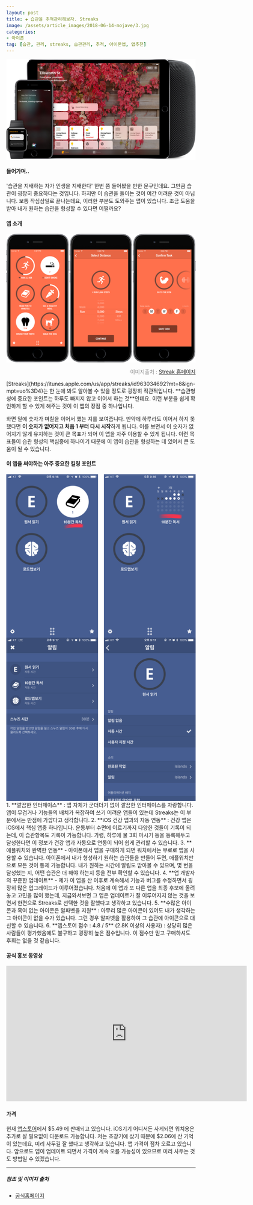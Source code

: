 ```yaml
---  
layout: post  
title: ✚ 습관을 추적관리해보자. Streaks
image: /assets/article_images/2018-06-14-mojave/3.jpg
categories:
- 아이폰
tag: [습관, 관리, streaks, 습관관리, 추적, 아이폰앱, 앱추천]
---  
```

<div class="markdown-image">
<img src="/assets/article_images/2018-06-14-mojave/3.jpg" alt="" align="middle"/>

#### 들어가며..
<p class="drop-korean">
'습관을 지배하는 자가 인생을 지배한다' 한번 쯤 들어봤을 만한 문구인데요. 그만큼 습관이 굉장히 중요하다는 것입니다. 하지만 이 습관을 들이는 것이 여간 어려운 것이 아닙니다. 보통 작심삼일로 끝나는데요, 이러한 부분도 도와주는 앱이 있습니다. 조금 도움을 받아 내가 원하는 습관을 형성할 수 있다면 어떨까요? </p>

#### 앱 소개
<div class="markdown-image">
<img src="/assets/article_images/2018-03-09-streaks/234.png" alt="" align="middle"/><p style="text-align:right;  color:#878787"> 이미지출처 : <a href="https://streaksapp.com"> Streak 홈페이지 </a></p> </div>
[Streaks](https://itunes.apple.com/us/app/streaks/id963034692?mt=8&ign-mpt=uo%3D4)는 한 눈에 봐도 알아볼 수 있을 정도로 굉장히 직관적입니다. **습관형성에 중요한 포인트는 하루도 빠지지 않고 이어서 하는 것**인데요. 이런 부분을 쉽게 확인하게 할 수 있게 해주는 것이 이 앱의 장점 중 하나입니다. 

화면 밑에 숫자가 며칠을 이어서 했는 지를 보여줍니다. 만약에 하루라도 이어서 하지 못 했다면 **이 숫자가 없어지고 처음 1 부터 다시 시작**하게 됩니다. 이를 보면서 이 숫자가 없어지기 않게 유지하는 것이 큰 목표가 되어 이 앱을 자주 이용할 수 있게 됩니다. 이런 목표들이 습관 형성의 핵심중에 하나이기 때문에 이 앱이 습관을 형성하는 데 있어서 큰 도움이 될 수 있습니다.

#### 이 앱을 써야하는 아주 중요한 킬링 포인트
 <div class="markdown-image">
<img src="/assets/article_images/2018-03-09-streaks/56.png" alt="" align="middle"/></div>
 <div class="markdown-image">
<img src="/assets/article_images/2018-03-09-streaks/78.png" alt="" align="middle"/></div>
1. **깔끔한 인터페이스** : 앱 자체가 군더더기 없이 깔끔한 인터페이스를 자랑합니다. 앱이 무겁거나 기능들의 배치가 복잡하여 쓰기 어려운 앱들이 있는데 Streaks는 이 부분에서는 만점에 가깝다고 생각합니다.
2. **iOS 건강 앱과의 자동 연동** : 건강 앱은 iOS에서 핵심 앱중 하나입니다. 운동부터 수면에 이르기까지 다양한 것들이 기록이 되는데, 이 습관항목도 기록이 가능합니다. 가령, 하루에 물 3회 마시기 등을 등록해두고 달성한다면 이 정보가 건강 앱과 자동으로 연동이 되어 쉽게 관리할 수 있습니다.
3. **애플워치와 완벽한 연동** - 아이폰에서 앱을 구매하게 되면 워치에서는 무료로 앱을 사용할 수 있습니다. 아이폰에서 내가 형성하기 원하는 습관들을 만들어 두면, 애플워치만으로 모든 것이 통제 가능합니다. 내가 원하는 시간에 알림도 받아볼 수 있으며, 몇 번을 달성했는 지, 어떤 습관은 더 해야 하는지 등을 전부 확인할 수 있습니다.
4. **앱 개발자의 꾸준한 업데이트** - 제가 이 앱을 산 이후로 계속해서 기능과 버그를 수정하면서 굉장히 많은 업그레이드가 이루어졌습니다. 처음에 이 앱과 또 다른 앱을 최종 후보에 올려놓고 고민을 많이 했는데, 지금와서보면 그 앱은 업데이트가 잘 이루어지지 않는 것을 보면서 한편으로 Streaks로 선택한 것을 잘했다고 생각하고 있습니다.
5. **수많은 아이콘과 혹여 없는 아이콘은 알파벳을 지원** : 아무리 많은 아이콘이 있어도 내가 생각하는 그 아이콘이 없을 수가 있습니다. 그런 경우 알파벳을 활용하여 그 습관에 아이콘으로 대신할 수 있습니다. 
6. **앱스토어 점수 : 4.8 / 5** (2.8K 이상의 사용자) : 상당히 많은 사람들이 평가했음에도 불구하고 굉장히 높은 점수입니다. 이 점수만 믿고 구매하셔도 후회는 없을 것 같습니다.

#### 공식 홍보 동영상
<iframe width="640" height="360" src="https://www.youtube.com/embed/WWsRWycxyrM" frameborder="0" allowfullscreen></iframe>

#### 가격
현재 [앱스토어](https://itunes.apple.com/us/app/streaks/id963034692?mt=8&ign-mpt=uo%3D4)에서 $5.49 에 판매되고 있습니다. iOS기기 어디서든 사게되면 워치용은 추가로 살 필요없이 다운로드 가능합니다. 저는 초창기에 샀기 때문에 $2.06에 산 기억이 있는데요, 미리 사두길 잘 했다고 생각하고 있습니다. 앱 가격이 점차 오르고 있습니다.  앞으로도 앱이 업데이트 되면서 가격이 계속 오를 가능성이 있으므로 미리 사두는 것도 방법일 수 있겠습니다.

---

##### 참조 및 이미지 출처
* [공식홈페이지](https://streaksapp.com)
